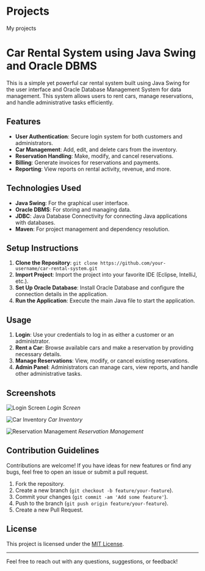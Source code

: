 # Projects
My projects

# Car Rental System using Java Swing and Oracle DBMS

This is a simple yet powerful car rental system built using Java Swing for the user interface and Oracle Database Management System for data management. This system allows users to rent cars, manage reservations, and handle administrative tasks efficiently.

## Features

- **User Authentication**: Secure login system for both customers and administrators.
- **Car Management**: Add, edit, and delete cars from the inventory.
- **Reservation Handling**: Make, modify, and cancel reservations.
- **Billing**: Generate invoices for reservations and payments.
- **Reporting**: View reports on rental activity, revenue, and more.

## Technologies Used

- **Java Swing**: For the graphical user interface.
- **Oracle DBMS**: For storing and managing data.
- **JDBC**: Java Database Connectivity for connecting Java applications with databases.
- **Maven**: For project management and dependency resolution.

## Setup Instructions

1. **Clone the Repository**: `git clone https://github.com/your-username/car-rental-system.git`
2. **Import Project**: Import the project into your favorite IDE (Eclipse, IntelliJ, etc.).
3. **Set Up Oracle Database**: Install Oracle Database and configure the connection details in the application.
4. **Run the Application**: Execute the main Java file to start the application.

## Usage

1. **Login**: Use your credentials to log in as either a customer or an administrator.
2. **Rent a Car**: Browse available cars and make a reservation by providing necessary details.
3. **Manage Reservations**: View, modify, or cancel existing reservations.
4. **Admin Panel**: Administrators can manage cars, view reports, and handle other administrative tasks.

## Screenshots

![Login Screen](screenshots/login.png)
*Login Screen*

![Car Inventory](screenshots/cars.png)
*Car Inventory*

![Reservation Management](screenshots/reservations.png)
*Reservation Management*

## Contribution Guidelines

Contributions are welcome! If you have ideas for new features or find any bugs, feel free to open an issue or submit a pull request.

1. Fork the repository.
2. Create a new branch (`git checkout -b feature/your-feature`).
3. Commit your changes (`git commit -am 'Add some feature'`).
4. Push to the branch (`git push origin feature/your-feature`).
5. Create a new Pull Request.

## License

This project is licensed under the [MIT License](LICENSE).

---

Feel free to reach out with any questions, suggestions, or feedback!
